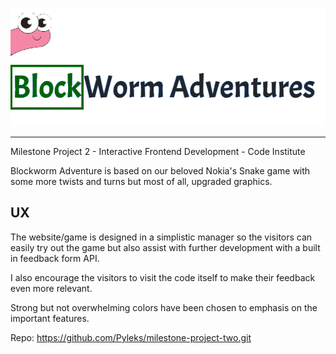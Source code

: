 ![alt text](assets/images/Heading.png)
___

Milestone Project 2 - Interactive Frontend Development - Code Institute

Blockworm Adventure is based on our beloved Nokia's Snake game with some more twists and turns
but most of all, upgraded graphics.

## UX
The website/game is designed in a simplistic manager so the visitors can easily try out the game
but also assist with further development with a built in feedback form API.

I also encourage the visitors to visit the code itself to make their feedback even more relevant.

Strong but not overwhelming colors have been chosen to emphasis on the important features.

 

Repo: https://github.com/Pyleks/milestone-project-two.git

